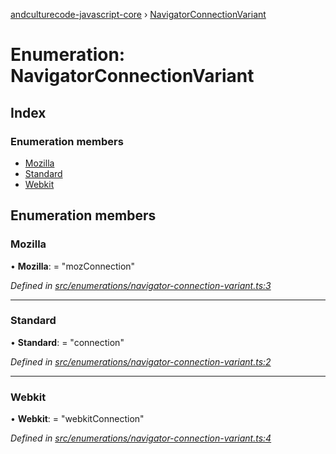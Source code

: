 [andculturecode-javascript-core](../README.md) › [NavigatorConnectionVariant](navigatorconnectionvariant.md)

# Enumeration: NavigatorConnectionVariant

## Index

### Enumeration members

* [Mozilla](navigatorconnectionvariant.md#mozilla)
* [Standard](navigatorconnectionvariant.md#standard)
* [Webkit](navigatorconnectionvariant.md#webkit)

## Enumeration members

###  Mozilla

• **Mozilla**: = "mozConnection"

*Defined in [src/enumerations/navigator-connection-variant.ts:3](https://github.com/AndcultureCode/AndcultureCode.JavaScript.Core/blob/9ff85e0/src/enumerations/navigator-connection-variant.ts#L3)*

___

###  Standard

• **Standard**: = "connection"

*Defined in [src/enumerations/navigator-connection-variant.ts:2](https://github.com/AndcultureCode/AndcultureCode.JavaScript.Core/blob/9ff85e0/src/enumerations/navigator-connection-variant.ts#L2)*

___

###  Webkit

• **Webkit**: = "webkitConnection"

*Defined in [src/enumerations/navigator-connection-variant.ts:4](https://github.com/AndcultureCode/AndcultureCode.JavaScript.Core/blob/9ff85e0/src/enumerations/navigator-connection-variant.ts#L4)*
